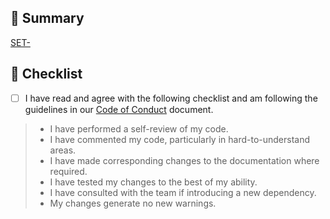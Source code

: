 <!--
PR Title format:
JIRA_BOARD_ABBREVIATION-JIRA_TASK_NUMBER: TITLE_OF_JIRA_TASK
-->

## 🎯 Summary

<!-- COMPLETE JIRA LINK BELOW -->
[SET-](https://citz-imb.atlassian.net/jira/software/c/projects/SET/boards/51?selectedIssue=SET-)

<!-- PROVIDE BELOW an explanation of your changes and any images to support your explanation -->


## 🔰 Checklist

- [ ] I have read and agree with the following checklist and am following the guidelines in our [Code of Conduct](/CODE_OF_CONDUCT.md) document.

> - I have performed a self-review of my code.
> - I have commented my code, particularly in hard-to-understand areas.
> - I have made corresponding changes to the documentation where required.
> - I have tested my changes to the best of my ability.
> - I have consulted with the team if introducing a new dependency.
> - My changes generate no new warnings.
